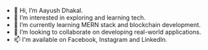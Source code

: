 - 👋 Hi, I’m Aayush Dhakal.
- 👀 I’m interested in exploring and learning tech.
- 🌱 I’m currently learning MERN stack and blockchain development.
- 💞️ I’m looking to collaborate on developing real-world applications.
- 📫 I'm available on Facebook, Instagram and LinkedIn.


